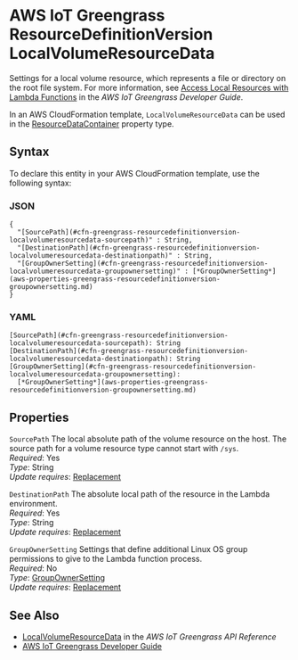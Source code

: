 # AWS IoT Greengrass ResourceDefinitionVersion LocalVolumeResourceData<a name="aws-properties-greengrass-resourcedefinitionversion-localvolumeresourcedata"></a>

<a name="aws-properties-greengrass-resourcedefinitionversion-localvolumeresourcedata-description"></a>Settings for a local volume resource, which represents a file or directory on the root file system\. For more information, see [Access Local Resources with Lambda Functions](https://docs.aws.amazon.com/greengrass/latest/developerguide/access-local-resources.html) in the *AWS IoT Greengrass Developer Guide*\.

<a name="aws-properties-greengrass-resourcedefinitionversion-localvolumeresourcedata-inheritance"></a> In an AWS CloudFormation template, `LocalVolumeResourceData` can be used in the [ResourceDataContainer](aws-properties-greengrass-resourcedefinitionversion-resourcedatacontainer.md) property type\.

## Syntax<a name="aws-properties-greengrass-resourcedefinitionversion-localvolumeresourcedata-syntax"></a>

To declare this entity in your AWS CloudFormation template, use the following syntax:

### JSON<a name="aws-properties-greengrass-resourcedefinitionversion-localvolumeresourcedata-syntax.json"></a>

```
{
  "[SourcePath](#cfn-greengrass-resourcedefinitionversion-localvolumeresourcedata-sourcepath)" : String,
  "[DestinationPath](#cfn-greengrass-resourcedefinitionversion-localvolumeresourcedata-destinationpath)" : String,
  "[GroupOwnerSetting](#cfn-greengrass-resourcedefinitionversion-localvolumeresourcedata-groupownersetting)" : [*GroupOwnerSetting*](aws-properties-greengrass-resourcedefinitionversion-groupownersetting.md)
}
```

### YAML<a name="aws-properties-greengrass-resourcedefinitionversion-localvolumeresourcedata-syntax.yaml"></a>

```
[SourcePath](#cfn-greengrass-resourcedefinitionversion-localvolumeresourcedata-sourcepath): String
[DestinationPath](#cfn-greengrass-resourcedefinitionversion-localvolumeresourcedata-destinationpath): String
[GroupOwnerSetting](#cfn-greengrass-resourcedefinitionversion-localvolumeresourcedata-groupownersetting): 
  [*GroupOwnerSetting*](aws-properties-greengrass-resourcedefinitionversion-groupownersetting.md)
```

## Properties<a name="aws-properties-greengrass-resourcedefinitionversion-localvolumeresourcedata-properties"></a>

`SourcePath`  <a name="cfn-greengrass-resourcedefinitionversion-localvolumeresourcedata-sourcepath"></a>
The local absolute path of the volume resource on the host\. The source path for a volume resource type cannot start with `/sys`\.  
 *Required*: Yes  
 *Type*: String  
 *Update requires*: [Replacement](using-cfn-updating-stacks-update-behaviors.md#update-replacement) 

`DestinationPath`  <a name="cfn-greengrass-resourcedefinitionversion-localvolumeresourcedata-destinationpath"></a>
The absolute local path of the resource in the Lambda environment\.  
 *Required*: Yes  
 *Type*: String  
 *Update requires*: [Replacement](using-cfn-updating-stacks-update-behaviors.md#update-replacement) 

`GroupOwnerSetting`  <a name="cfn-greengrass-resourcedefinitionversion-localvolumeresourcedata-groupownersetting"></a>
Settings that define additional Linux OS group permissions to give to the Lambda function process\.  
 *Required*: No  
 *Type*: [GroupOwnerSetting](aws-properties-greengrass-resourcedefinitionversion-groupownersetting.md)  
 *Update requires*: [Replacement](using-cfn-updating-stacks-update-behaviors.md#update-replacement) 

## See Also<a name="aws-properties-greengrass-resourcedefinitionversion-localvolumeresourcedata-seealso"></a>
+ [LocalVolumeResourceData](https://docs.aws.amazon.com/greengrass/latest/apireference/definitions-localvolumeresourcedata.html) in the *AWS IoT Greengrass API Reference*
+ [AWS IoT Greengrass Developer Guide](https://docs.aws.amazon.com/greengrass/latest/developerguide/)